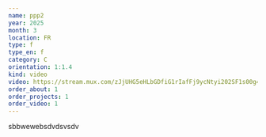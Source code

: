```yaml
---
name: ppp2
year: 2025
month: 3
location: FR
type: f
type_en: f
category: C
orientation: 1:1.4
kind: video
video: https://stream.mux.com/zJjUHG5eHLbGDfiG1rIafFj9ycNtyi202SF1s00g4WNLQ.m3u8
order_about: 1
order_projects: 1
order_video: 1
---
```

sbbwewebsdvdsvsdv
